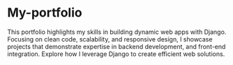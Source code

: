 # My-portfolio
This portfolio highlights my skills in building dynamic web apps with Django. Focusing on clean code, scalability, and responsive design, I showcase projects that demonstrate expertise in backend development, and front-end integration. Explore how I leverage Django to create efficient web solutions.
